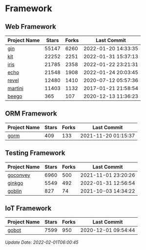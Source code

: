 # Framework

## Web Framework
| Project Name | Stars | Forks | Last Commit |
| ------------ | ----- | ----- | ----------- |
| [gin](https://github.com/gin-gonic/gin) | 55147 | 6260 | 2022-01-20 14:33:35 |
| [kit](https://github.com/go-kit/kit) | 22252 | 2251 | 2022-01-31 15:37:13 |
| [iris](https://github.com/kataras/iris) | 21785 | 2358 | 2022-01-22 23:21:31 |
| [echo](https://github.com/labstack/echo) | 21548 | 1908 | 2022-01-24 20:03:45 |
| [revel](https://github.com/revel/revel) | 12480 | 1410 | 2020-07-12 05:57:36 |
| [martini](https://github.com/go-martini/martini) | 11403 | 1132 | 2017-01-21 21:58:54 |
| [beego](https://github.com/astaxie/beego) | 365 | 107 | 2020-12-13 11:36:23 |

## ORM Framework
| Project Name | Stars | Forks | Last Commit |
| ------------ | ----- | ----- | ----------- |
| [gorm](https://github.com/jinzhu/gorm) | 409 | 133 | 2021-11-20 01:15:37 |

## Testing Framework
| Project Name | Stars | Forks | Last Commit |
| ------------ | ----- | ----- | ----------- |
| [goconvey](https://github.com/smartystreets/goconvey) | 6960 | 500 | 2021-11-01 23:20:26 |
| [ginkgo](https://github.com/onsi/ginkgo) | 5549 | 492 | 2022-01-31 12:56:54 |
| [goblin](https://github.com/franela/goblin) | 827 | 74 | 2021-10-03 14:34:22 |

## IoT Framework
| Project Name | Stars | Forks | Last Commit |
| ------------ | ----- | ----- | ----------- |
| [gobot](https://github.com/hybridgroup/gobot) | 7599 | 950 | 2020-12-01 09:54:44 |

*Update Date: 2022-02-01T06:00:45*